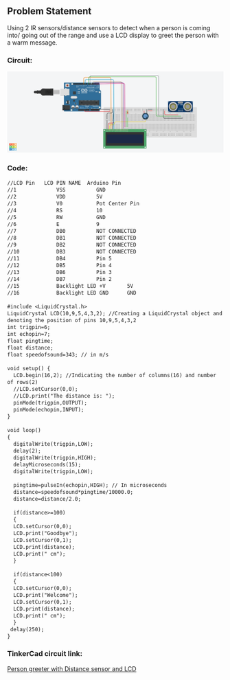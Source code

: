 ## Problem Statement
Using 2 IR sensors/distance sensors to detect when a person is coming into/ going out of the range and use a LCD display to greet the person with a warm message. 

### Circuit:

![diagram](https://github.com/Sarthak-22/Intro_to_Arduino_Workshop/blob/main/images/Distance%20sensor%20with%20LCD.png)

### Code:
```
//LCD Pin   LCD PIN NAME  Arduino Pin
//1             VSS          GND
//2             VDD          5V
//3             V0           Pot Center Pin
//4             RS           10
//5             RW           GND
//6             E            9
//7             DB0          NOT CONNECTED
//8             DB1          NOT CONNECTED
//9             DB2          NOT CONNECTED
//10            DB3          NOT CONNECTED
//11            DB4          Pin 5
//12            DB5          Pin 4
//13            DB6          Pin 3
//14            DB7          Pin 2
//15            Backlight LED +V       5V
//16            Backlight LED GND      GND

#include <LiquidCrystal.h>
LiquidCrystal LCD(10,9,5,4,3,2); //Creating a LiquidCrystal object and denoting the position of pins 10,9,5,4,3,2
int trigpin=6;
int echopin=7;
float pingtime;
float distance;
float speedofsound=343; // in m/s

void setup() {
  LCD.begin(16,2); //Indicating the number of columns(16) and number of rows(2)
  //LCD.setCursor(0,0);
  //LCD.print("The distance is: ");
  pinMode(trigpin,OUTPUT);
  pinMode(echopin,INPUT);
}

void loop() 
{
  digitalWrite(trigpin,LOW);
  delay(2);
  digitalWrite(trigpin,HIGH);
  delayMicroseconds(15);
  digitalWrite(trigpin,LOW);

  pingtime=pulseIn(echopin,HIGH); // In microseconds
  distance=speedofsound*pingtime/10000.0;
  distance=distance/2.0;
  
  if(distance>=100)
  {
  LCD.setCursor(0,0);
  LCD.print("Goodbye");
  LCD.setCursor(0,1);
  LCD.print(distance);
  LCD.print(" cm");
  }
  
  if(distance<100)
  {
  LCD.setCursor(0,0);
  LCD.print("Welcome");
  LCD.setCursor(0,1);
  LCD.print(distance);
  LCD.print(" cm");
  } 
 delay(250);
}
```

### TinkerCad circuit link:
[Person greeter with Distance sensor and LCD](https://www.tinkercad.com/things/3XXEYwhCxr0)
